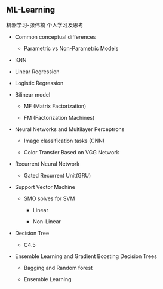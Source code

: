 ## ML-Learning

机器学习-张伟楠 
个人学习及思考

- Common conceptual differences
  
  - Parametric vs Non-Parametric Models

- KNN

- Linear Regression

- Logistic Regression

- Bilinear model 
  
  - MF (Matrix Factorization)
  
  - FM (Factorization Machines)

- Neural Networks and Multilayer Perceptrons 
  
  - Image classification tasks (CNN)

  - Color Transfer Based on VGG Network

- Recurrent Neural Network
  
  - Gated Recurrent Unit(GRU)

- Support Vector Machine
 
  - SMO solves for SVM
    
    - Linear

    - Non-Linear 

- Decision Tree
   
  - C4.5

- Ensemble Learning and Gradient Boosting Decision Trees

  - Bagging and Random forest
  
  - Ensemble Learning

